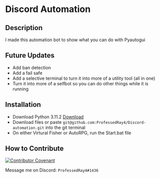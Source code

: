 # Discord Automation


## Description

I made this automation bot to show what you can do with Pyautogui

## Future Updates

- Add ban detection
- Add a fail safe
- Add a selective terminal to turn it into more of a utility tool (all in one)
- Turn it into more of a selfbot so you can do other things while it is running



## Installation

- Download Python 3.11.2 [Download](https://www.python.org/ftp/python/3.11.2/python-3.11.2-amd64.exe)
- Download files or paste ```git@github.com:ProfessedRay4/Discord-automation.git``` into the git terminal
- On either Virtural Fisher or AutoRPG, run the Start.bat file


## How to Contribute
[![Contributor Covenant](https://img.shields.io/badge/Contributor%20Covenant-2.1-4baaaa.svg)](code_of_conduct.md) 

Message me on Discord: ``ProfessedRay4#1436``
